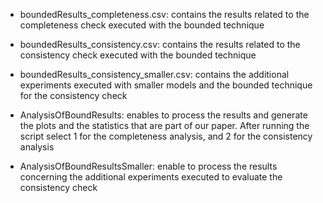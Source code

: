 

- boundedResults_completeness.csv: contains the results related to the completeness check executed with the bounded technique

- boundedResults_consistency.csv: contains the results related to the consistency check executed with the bounded technique

- boundedResults_consistency_smaller.csv: contains the additional experiments executed with smaller models and the bounded technique for the consistency check

- AnalysisOfBoundResults: enables to process the results and generate the plots and the statistics that are part of our paper. After running the script select 1 for the completeness analysis, and 2 for the consistency analysis

- AnalysisOfBoundResultsSmaller: enable to process the results concerning the additional experiments executed to evaluate the consistency check
